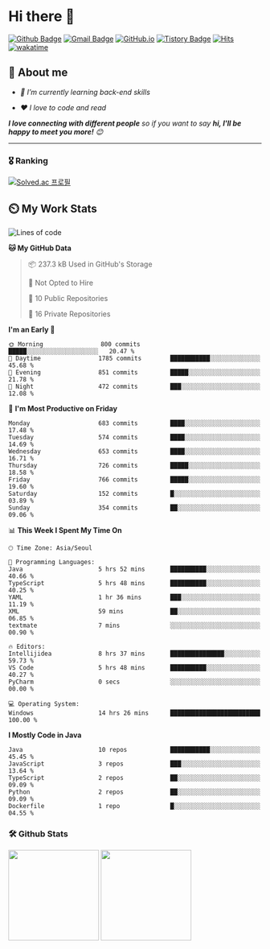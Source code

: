 # Hi there 👋
[![Github Badge](https://img.shields.io/badge/-uiw6unoh-grey?style=flat&logo=github&logoColor=white&link=https://github.com/uiw6unoh/)](https://www.github.com/uiw6unoh/) 
[![Gmail Badge](https://img.shields.io/badge/-uiw6unoh@naver.com-c14438?style=flat&logo=Gmail&logoColor=white&link=mailto:uiw6unoh@naver.com)](mailto:uiw6unoh@naver.com) 
[![GitHub.io](https://img.shields.io/badge/GitHub.io-orange?style=flat&logoColor=white)](https://uiw6unoh.github.io/)
[![Tistory Badge](https://img.shields.io/badge/Tech%20Blog-yellow?style=flat&logoColor=white)](https://uiw6unoh-log.vercel.app/)
[![Hits](https://hits.seeyoufarm.com/api/count/incr/badge.svg?url=https%3A%2F%2Fgithub.com%2Fuiw6unoh&count_bg=%2379C83D&title_bg=%23555555&icon=&icon_color=%23E7E7E7&title=hits&edge_flat=false)](https://hits.seeyoufarm.com)
[![wakatime](https://wakatime.com/badge/user/54252e40-b19e-45e1-9ec9-fb1c5a26c628.svg)](https://wakatime.com/@54252e40-b19e-45e1-9ec9-fb1c5a26c628)
<!-- [![Portfolio Badge](https://img.shields.io/badge/portfolio-web-blue?style=flat&link=https://github.com/uiw6unoh/)](https://github.com/uiw6unoh/)  -->

## 💬 About me
<em>
 
- 🌱 I’m currently learning back-end skills
 
- ❤️ I love to code and read
</em>

<em><b>I love connecting with different people</b> so if you want to say <b>hi, I'll be happy to meet you more!</b> 😊</em>

---
### 🎖️ Ranking
[![Solved.ac 프로필](http://mazassumnida.wtf/api/v2/generate_badge?boj=uiw6unoh)](https://www.acmicpc.net/user/uiw6unoh)

## ⏲️ My Work Stats
<!--[![uiw6unoh's wakatime stats](https://github-readme-stats.vercel.app/api/wakatime?username=uiw6unoh)]-->

<!--START_SECTION:waka-->
![Lines of code](https://img.shields.io/badge/From%20Hello%20World%20I%27ve%20Written-2.9%20million%20lines%20of%20code-blue)

**🐱 My GitHub Data** 

> 📦 237.3 kB Used in GitHub's Storage 
 > 
> 🚫 Not Opted to Hire
 > 
> 📜 10 Public Repositories 
 > 
> 🔑 16 Private Repositories 
 > 
**I'm an Early 🐤** 

```text
🌞 Morning                800 commits         █████░░░░░░░░░░░░░░░░░░░░   20.47 % 
🌆 Daytime                1785 commits        ███████████░░░░░░░░░░░░░░   45.68 % 
🌃 Evening                851 commits         █████░░░░░░░░░░░░░░░░░░░░   21.78 % 
🌙 Night                  472 commits         ███░░░░░░░░░░░░░░░░░░░░░░   12.08 % 
```
📅 **I'm Most Productive on Friday** 

```text
Monday                   683 commits         ████░░░░░░░░░░░░░░░░░░░░░   17.48 % 
Tuesday                  574 commits         ████░░░░░░░░░░░░░░░░░░░░░   14.69 % 
Wednesday                653 commits         ████░░░░░░░░░░░░░░░░░░░░░   16.71 % 
Thursday                 726 commits         █████░░░░░░░░░░░░░░░░░░░░   18.58 % 
Friday                   766 commits         █████░░░░░░░░░░░░░░░░░░░░   19.60 % 
Saturday                 152 commits         █░░░░░░░░░░░░░░░░░░░░░░░░   03.89 % 
Sunday                   354 commits         ██░░░░░░░░░░░░░░░░░░░░░░░   09.06 % 
```


📊 **This Week I Spent My Time On** 

```text
🕑︎ Time Zone: Asia/Seoul

💬 Programming Languages: 
Java                     5 hrs 52 mins       ██████████░░░░░░░░░░░░░░░   40.66 % 
TypeScript               5 hrs 48 mins       ██████████░░░░░░░░░░░░░░░   40.25 % 
YAML                     1 hr 36 mins        ███░░░░░░░░░░░░░░░░░░░░░░   11.19 % 
XML                      59 mins             ██░░░░░░░░░░░░░░░░░░░░░░░   06.85 % 
textmate                 7 mins              ░░░░░░░░░░░░░░░░░░░░░░░░░   00.90 % 

🔥 Editors: 
Intellijidea             8 hrs 37 mins       ███████████████░░░░░░░░░░   59.73 % 
VS Code                  5 hrs 48 mins       ██████████░░░░░░░░░░░░░░░   40.27 % 
PyCharm                  0 secs              ░░░░░░░░░░░░░░░░░░░░░░░░░   00.00 % 

💻 Operating System: 
Windows                  14 hrs 26 mins      █████████████████████████   100.00 % 
```

**I Mostly Code in Java** 

```text
Java                     10 repos            ███████████░░░░░░░░░░░░░░   45.45 % 
JavaScript               3 repos             ███░░░░░░░░░░░░░░░░░░░░░░   13.64 % 
TypeScript               2 repos             ██░░░░░░░░░░░░░░░░░░░░░░░   09.09 % 
Python                   2 repos             ██░░░░░░░░░░░░░░░░░░░░░░░   09.09 % 
Dockerfile               1 repo              █░░░░░░░░░░░░░░░░░░░░░░░░   04.55 % 
```




<!--END_SECTION:waka-->

### 🛠️ Github Stats <br/>
<p>
  <img height="180em" src="https://github-readme-stats-git-masterrstaa-rickstaa.vercel.app/api?username=uiw6unoh&show_icons=true&include_all_commits=true">
  <img height="180em" src="https://github-readme-stats-git-masterrstaa-rickstaa.vercel.app/api/top-langs/?username=uiw6unoh&layout=compact">
</p>

